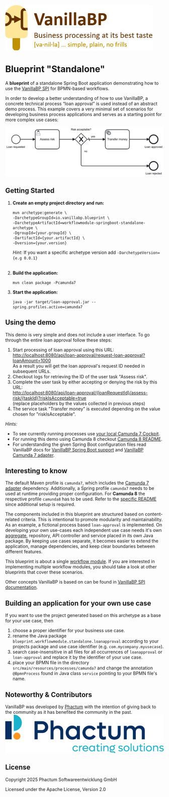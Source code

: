![VanillaBP](readme/vanillabp-headline.png)

# Blueprint "Standalone"

A **blueprint** of a standalone Spring Boot application demonstrating how to
use the [VanillaBP SPI](https://github.com/vanillabp/spi-for-java) for BPMN-based workflows.

In order to develop a better understanding of how to use VanillaBP,
a concrete technical process “loan approval” is used instead of an abstract
demo process. This
example covers a very minimal set of scenarios for developing business process applications and serves as a starting
point for more complex use cases:

![loan_approval.bpmn](readme/loan-approval-process.png)

## Getting Started

1. **Create an empty project directory and run:**

   ```shell
   mvn archetype:generate \
   -DarchetypeGroupId=io.vanillabp.blueprint \
   -DarchetypeArtifactId=workflowmodule-springboot-standalone-archetype \
   -DgroupId={your.groupId} \
   -DartifactId={your.artifactId} \
   -Dversion={your.version}
   ```

   *Hint:* If you want a specific archetype version add `-DarchetypeVersion={e.g 0.0.1}`
   <br>&nbsp;

2. **Build the application:**

   ```shell
   mvn clean package -Pcamunda7
   ```
3. **Start the application:**

   ```shell
   java -jar target/loan-approval.jar --spring.profiles.active=camunda7
   ```

## Using the demo

This demo is very simple and does not include a user interface. To go through the
entire loan approval follow these steps:

1. Start processing of loan approval using this URL:<br>
   [http://localhost:8080/api/loan-approval/request-loan-approval?loanAmount=1000](http://localhost:8080/api/loan-approval/request-loan-approval?loanAmount=1000)<br>
   As a result you will get the loan approval's request ID needed in subsequent URLs.
2. Checkout logs for retrieving the ID of the user task "Assess risk".
3. Complete the user task by either accepting or denying the risk by this URL:<br>
   [http://localhost:8080/api/loan-approval/{loanRequestId}/assess-risk/{taskId}?riskIsAcceptable=true](http://localhost:8080/api/loan-approval/{loanRequestId}/assess-risk/{taskId}?riskIsAcceptable=true)<br>
   (replace placeholders by the values collected in previous steps)
4. The service task "Transfer money" is executed depending on the value chosen for "riskIsAcceptable".

*Hints:*
- To see currently running processes use [your local Camunda 7 Cockpit](http://localhost:8080/camunda).
- For running this demo using Camunda 8 checkout [Camunda 8 README](./CAMUNDA8.md#setup-instructions).
- For understanding the given Spring Boot configuration files read VanillaBP docs
for [VanillaBP Spring Boot support](https://github.com/vanillabp/spring-boot-support)
and [VanillaBP Camunda 7 adapter](https://github.com/camunda-community-hub/vanillabp-camunda7-adapter/tree/main/spring-boot).

## Interesting to know

The default Maven profile is `camunda7`, which includes the [Camunda 7 adapter](https://github.com/camunda-community-hub/vanillabp-camunda7-adapter) dependency.
Additionally, a Spring profile `camunda7` needs to be used at runtime providing proper configuration.
For **Camunda 8** the respective profile `camunda8` has to be used.
Refer to the [specific README](./CAMUNDA8.md) since additional setup is required.

The components included in this blueprint are structured based on content-related criteria.
This is intentional to promote modularity and maintainability.
As an example, a fictional process based `loan-approval` is implemented. On developing your own
use-cases each independent use case needs it's own [aggregate](https://github.com/vanillabp/spi-for-java#process-specific-workflow-aggregate),
repository, API controller and service placed in its own Java package.
By keeping use cases separate, it becomes easier to extend the application, manage dependencies, and keep clear boundaries between different features.

This blueprint is about a single [workflow module](https://github.com/vanillabp/spring-boot-support#workflow-modules).
If you are interested in implementing multiple workflow modules, you should take a look at other blueprints that cover
these scenarios.

Other concepts VanillaBP is based on can be found in [VanillaBP SPI documentation](https://github.com/vanillabp/spi-for-java#concept).

## Building an application for your own use case

If you want to use the project generated based on this archetype
as a base for your use case, then

1. choose a proper identifier for your business use case.
2. rename the Java package `blueprint.workflowmodule.standalone.loanapproval` according to your
   projects package and use case identifier (e.g. `com.mycompany.myusecase`).
3. search case-insensitive in all files for all occurrences of
   `loanapproval` or `loan-approval` and replace it by the identifier of your
   use case.
4. place your BPMN file in the directory
   `src/main/resources/processes/camunda7` and change the annotation `@BpmnProcess`
   found in Java class `service` pointing to your BPMN file's name.

## Noteworthy & Contributors

VanillaBP was developed by [Phactum](https://www.phactum.at) with the intention of giving back to the community as it has benefited the community in the past.\
![Phactum](readme/phactum.png)

## License

Copyright 2025 Phactum Softwareentwicklung GmbH

Licensed under the Apache License, Version 2.0
